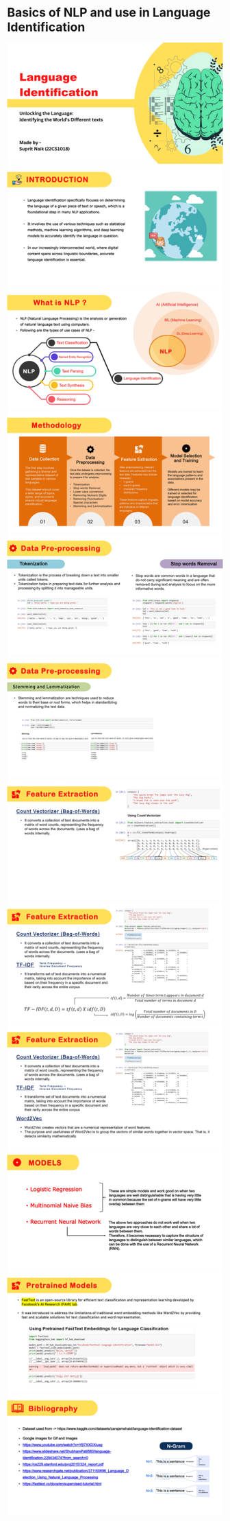 # Basics of NLP and use in Language Identification
![](/assets/1.jpg)
![](/assets/2.jpg)
![](/assets/3.jpg)
![](/assets/4.jpg)
![](/assets/5.jpg)
![](/assets/6.jpg)
![](/assets/7.jpg)
![](/assets/8.jpg)
![](/assets/9.jpg)
![](/assets/10.jpg)
![](/assets/11.jpg)
![](/assets/12.jpg)
